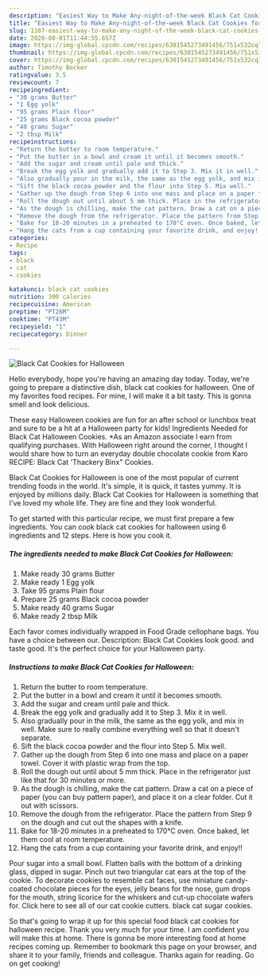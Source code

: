 ```yaml
---
description: "Easiest Way to Make Any-night-of-the-week Black Cat Cookies for Halloween"
title: "Easiest Way to Make Any-night-of-the-week Black Cat Cookies for Halloween"
slug: 1107-easiest-way-to-make-any-night-of-the-week-black-cat-cookies-for-halloween
date: 2020-08-01T11:44:55.657Z
image: https://img-global.cpcdn.com/recipes/6301545273491456/751x532cq70/black-cat-cookies-for-halloween-recipe-main-photo.jpg
thumbnail: https://img-global.cpcdn.com/recipes/6301545273491456/751x532cq70/black-cat-cookies-for-halloween-recipe-main-photo.jpg
cover: https://img-global.cpcdn.com/recipes/6301545273491456/751x532cq70/black-cat-cookies-for-halloween-recipe-main-photo.jpg
author: Timothy Becker
ratingvalue: 3.5
reviewcount: 7
recipeingredient:
- "30 grams Butter"
- "1 Egg yolk"
- "95 grams Plain flour"
- "25 grams Black cocoa powder"
- "40 grams Sugar"
- "2 tbsp Milk"
recipeinstructions:
- "Return the butter to room temperature."
- "Put the butter in a bowl and cream it until it becomes smooth."
- "Add the sugar and cream until pale and thick."
- "Break the egg yolk and gradually add it to Step 3. Mix it in well."
- "Also gradually pour in the milk, the same as the egg yolk, and mix in well. Make sure to really combine everything well so that it doesn&#39;t separate."
- "Sift the black cocoa powder and the flour into Step 5. Mix well."
- "Gather up the dough from Step 6 into one mass and place on a paper towel. Cover it with plastic wrap from the top."
- "Roll the dough out until about 5 mm thick. Place in the refrigerator just like that for 30 minutes or more."
- "As the dough is chilling, make the cat pattern. Draw a cat on a piece of paper (you can buy pattern paper), and place it on a clear folder. Cut it out with scissors."
- "Remove the dough from the refrigerator. Place the pattern from Step 9 on the dough and cut out the shapes with a knife."
- "Bake for 18-20 minutes in a preheated to 170°C oven. Once baked, let them cool at room temperature."
- "Hang the cats from a cup containing your favorite drink, and enjoy!!"
categories:
- Recipe
tags:
- black
- cat
- cookies

katakunci: black cat cookies 
nutrition: 300 calories
recipecuisine: American
preptime: "PT26M"
cooktime: "PT43M"
recipeyield: "1"
recipecategory: Dinner

---
```



![Black Cat Cookies for Halloween](https://img-global.cpcdn.com/recipes/6301545273491456/751x532cq70/black-cat-cookies-for-halloween-recipe-main-photo.jpg)

Hello everybody, hope you're having an amazing day today. Today, we're going to prepare a distinctive dish, black cat cookies for halloween. One of my favorites food recipes. For mine, I will make it a bit tasty. This is gonna smell and look delicious.

These easy Halloween cookies are fun for an after school or lunchbox treat and sure to be a hit at a Halloween party for kids! Ingredients Needed for Black Cat Halloween Cookies. *As an Amazon associate I earn from qualifying purchases. With Halloween right around the corner, I thought I would share how to turn an everyday double chocolate cookie from Karo RECIPE: Black Cat &#39;Thackery Binx&#34; Cookies.

Black Cat Cookies for Halloween is one of the most popular of current trending foods in the world. It's simple, it is quick, it tastes yummy. It is enjoyed by millions daily. Black Cat Cookies for Halloween is something that I've loved my whole life. They are fine and they look wonderful.


To get started with this particular recipe, we must first prepare a few ingredients. You can cook black cat cookies for halloween using 6 ingredients and 12 steps. Here is how you cook it.

<!--inarticleads1-->

##### The ingredients needed to make Black Cat Cookies for Halloween:

1. Make ready 30 grams Butter
1. Make ready 1 Egg yolk
1. Take 95 grams Plain flour
1. Prepare 25 grams Black cocoa powder
1. Make ready 40 grams Sugar
1. Make ready 2 tbsp Milk


Each favor comes individually wrapped in Food Grade cellophane bags. You have a choice between our. Description: Black Cat Cookies look good. and taste good. It&#39;s the perfect choice for your Halloween party. 

<!--inarticleads2-->

##### Instructions to make Black Cat Cookies for Halloween:

1. Return the butter to room temperature.
1. Put the butter in a bowl and cream it until it becomes smooth.
1. Add the sugar and cream until pale and thick.
1. Break the egg yolk and gradually add it to Step 3. Mix it in well.
1. Also gradually pour in the milk, the same as the egg yolk, and mix in well. Make sure to really combine everything well so that it doesn&#39;t separate.
1. Sift the black cocoa powder and the flour into Step 5. Mix well.
1. Gather up the dough from Step 6 into one mass and place on a paper towel. Cover it with plastic wrap from the top.
1. Roll the dough out until about 5 mm thick. Place in the refrigerator just like that for 30 minutes or more.
1. As the dough is chilling, make the cat pattern. Draw a cat on a piece of paper (you can buy pattern paper), and place it on a clear folder. Cut it out with scissors.
1. Remove the dough from the refrigerator. Place the pattern from Step 9 on the dough and cut out the shapes with a knife.
1. Bake for 18-20 minutes in a preheated to 170°C oven. Once baked, let them cool at room temperature.
1. Hang the cats from a cup containing your favorite drink, and enjoy!!


Pour sugar into a small bowl. Flatten balls with the bottom of a drinking glass, dipped in sugar. Pinch out two triangular cat ears at the top of the cookie. To decorate cookies to resemble cat faces, use miniature candy-coated chocolate pieces for the eyes, jelly beans for the nose, gum drops for the mouth, string licorice for the whiskers and cut-up chocolate wafers for. Click here to see all of our cat cookie cutters. black cat sugar cookies. 

So that's going to wrap it up for this special food black cat cookies for halloween recipe. Thank you very much for your time. I am confident you will make this at home. There is gonna be more interesting food at home recipes coming up. Remember to bookmark this page on your browser, and share it to your family, friends and colleague. Thanks again for reading. Go on get cooking!
